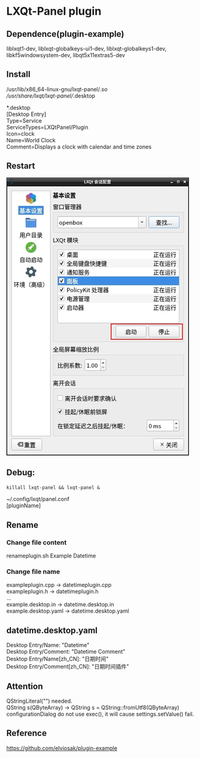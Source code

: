 # LXQt-Panel plugin

## Dependence(plugin-example)
liblxqt1-dev, liblxqt-globalkeys-ui1-dev, liblxqt-globalkeys1-dev, libkf5windowsystem-dev, libqt5x11extras5-dev  

## Install
/usr/lib/x86_64-linux-gnu/lxqt-panel/*.so  
/usr/share/lxqt/lxqt-panel/*.desktop  

*.desktop  
[Desktop Entry]  
Type=Service  
ServiceTypes=LXQtPanel/Plugin  
Icon=clock  
Name=World Clock  
Comment=Displays a clock with calendar and time zones

## Restart
![alt](lxqt-panel_restart.jpg)  
## Debug: 
`killall lxqt-panel && lxqt-panel &`  

~/.config/lxqt/panel.conf  
[pluginName]

## Rename
### Change file content
renameplugin.sh Example Datetime  
### Change file name
exampleplugin.cpp → datetimeplugin.cpp  
exampleplugin.h → datetimeplugin.h  
...  
example.desktop.in → datetime.desktop.in  
example.desktop.yaml → datetime.desktop.yaml

## datetime.desktop.yaml
Desktop Entry/Name: "Datetime"  
Desktop Entry/Comment: "Datetime Comment"  
Desktop Entry/Name[zh_CN]: "日期时间"  
Desktop Entry/Comment[zh_CN]: "日期时间插件"

## Attention
QStringLiteral("") needed.  
QString s(QByteArray) → QString s = QString::fromUtf8(QByteArray)  
configurationDialog do not use exec(), it will cause settings.setValue() fail.

## Reference
https://github.com/elviosak/plugin-example